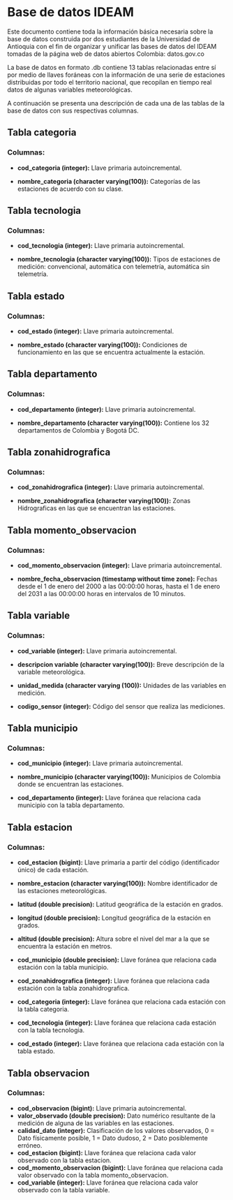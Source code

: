 
# Base de datos IDEAM

Este documento contiene toda la información básica necesaria sobre la base de datos construida por dos estudiantes de la Universidad de Antioquia con el fin de organizar y unificar las bases de datos del IDEAM tomadas de la página web de datos abiertos Colombia: datos.gov.co

La base de datos en formato .db contiene 13 tablas relacionadas entre sí por medio de llaves foráneas con la información de una serie de estaciones distribuidas por todo el territorio nacional, que recopilan en tiempo real datos de algunas variables meteorológicas.

A continuación se presenta una descripción de cada una de las tablas de la base de datos con sus respectivas columnas.

## Tabla categoria
### Columnas:

* **cod_categoria (integer):** Llave primaria autoincremental.

* **nombre_categoria (character varying(100)):** Categorías de las estaciones de acuerdo con su clase.


## Tabla tecnologia
### Columnas:

* **cod_tecnologia (integer):** Llave primaria autoincremental.

* **nombre_tecnologia (character varying(100)):** Tipos de estaciones de medición: convencional, automática con telemetría, automática sin telemetría.


## Tabla estado
### Columnas:

* **cod_estado (integer):** Llave primaria autoincremental.

* **nombre_estado (character varying(100)):** Condiciones de funcionamiento en las que se encuentra actualmente la estación.


## Tabla departamento
### Columnas:

* **cod_departamento (integer):** Llave primaria autoincremental.

* **nombre_departamento (character varying(100)):** Contiene los 32 departamentos de Colombia y Bogotá DC.


## Tabla zonahidrografica
### Columnas:

* **cod_zonahidrografica (integer):** Llave primaria autoincremental.

* **nombre_zonahidrografica (character varying(100)):** Zonas Hidrograficas en las que se encuentran las estaciones.


## Tabla momento_observacion
### Columnas:

* **cod_momento_observacion (integer):** Llave primaria autoincremental.

* **nombre_fecha_observacion (timestamp without time zone):** Fechas desde el 1 de enero del 2000 a las 00:00:00 horas, hasta el 1 de enero del 2031 a las 00:00:00 horas en intervalos de 10 minutos.


## Tabla variable
### Columnas:

* **cod_variable (integer):** Llave primaria autoincremental.

* **descripcion variable (character varying(100)):** Breve descripción de la variable meteorológica.

* **unidad_medida (character varying (100)):** Unidades de las variables en medición.

* **codigo_sensor (integer):** Código del sensor que realiza las mediciones.


## Tabla municipio
### Columnas:

* **cod_municipio (integer):** Llave primaria autoincremental.

* **nombre_municipio (character varying(100)):** Municipios de Colombia donde se encuentran las estaciones.

* **cod_departamento (integer):** Llave foránea que relaciona cada municipio con la tabla departamento.


## Tabla estacion
### Columnas:

* **cod_estacion (bigint):** Llave primaria a partir del código (identificador único) de cada estación.

* **nombre_estacion (character varying(100)):** Nombre identificador de las estaciones meteorológicas.

* **latitud (double precision):** Latitud geográfica de la estación en grados.
* **longitud (double precision):** Longitud geográfica de la estación en grados.
* **altitud (double precision):** Altura sobre el nivel del mar a la que se encuentra la estación en metros.
* **cod_municipio (double precision):** Llave foránea que relaciona cada estación con la tabla municipio.
* **cod_zonahidrografica (integer):** Llave foránea que relaciona cada estación con la tabla zonahidrografica.
* **cod_categoria (integer):** Llave foránea que relaciona cada estación con la tabla categoria.
* **cod_tecnologia (integer):** Llave foránea que relaciona cada estación con la tabla tecnologia.
* **cod_estado (integer):** Llave foránea que relaciona cada estación con la tabla estado.

## Tabla observacion
### Columnas:

* **cod_observacion (bigint):** Llave primaria autoincremental.
* **valor_observado (double precision):** Dato numérico resultante de la medición de alguna de las variables en las estaciones.
* **calidad_dato (integer):** Clasificación de los valores observados, 0 = Dato físicamente posible, 1 = Dato dudoso, 2 = Dato posiblemente erróneo.
 * **cod_estacion (bigint):** Llave foránea que relaciona cada valor observado con la tabla estacion.
* **cod_momento_observacion (bigint):** Llave foránea que relaciona cada valor observado con la tabla momento_observacion.
* **cod_variable (integer):** Llave foránea que relaciona cada valor observado con la tabla variable.


